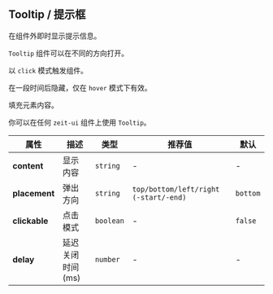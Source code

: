 ## Tooltip / 提示框

在组件外即时显示提示信息。

<ex-code name="ex-tooltip-basic">

<code>Tooltip</code> 组件可以在不同的方向打开。

</ex-code>

<ex-code name="ex-tooltip-clickable">

以 <code>click</code> 模式触发组件。

</ex-code>

<ex-code name="ex-tooltip-delay">

在一段时间后隐藏，仅在 <code>hover</code> 模式下有效。

</ex-code>

<ex-code name="ex-tooltip-custom">

填充元素内容。

</ex-code>

<ex-code name="ex-tooltip-components">

你可以在任何 <code>zeit-ui</code> 组件上使用 <code>Tooltip</code>。

</ex-code>

<ex-footer edit-link="https://github.com/zeit-ui/vue/edit/master/docs/en-us/components/tooltip.md">

| 属性          | 描述             | 类型      | 推荐值                                | 默认     |
| ------------- | ---------------- | --------- | ------------------------------------- | -------- |
| **content**   | 显示内容         | `string`  | -                                     | -        |
| **placement** | 弹出方向         | `string`  | `top/bottom/left/right (-start/-end)` | `bottom` |
| **clickable** | 点击模式         | `boolean` | -                                     | `false`  |
| **delay**     | 延迟关闭时间(ms) | `number`  | -                                     | -        |

</ex-footer>
